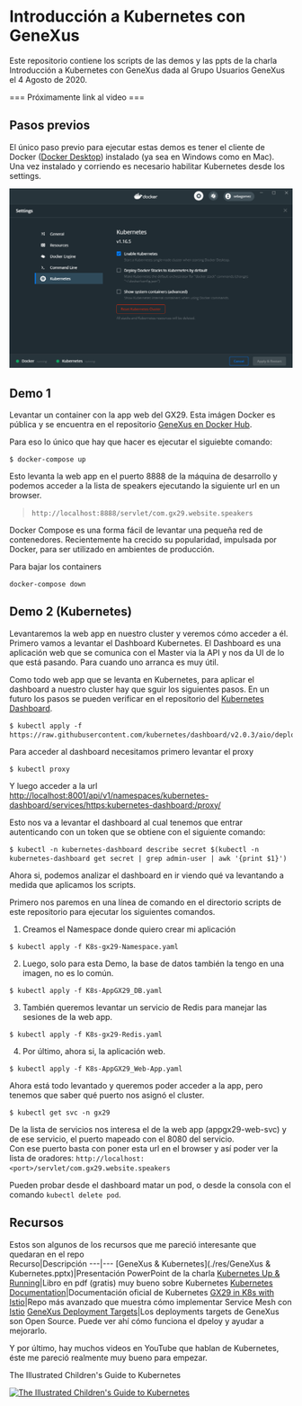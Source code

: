 # Introducción a Kubernetes con GeneXus

Este repositorio contiene los scripts de las demos y las ppts de la charla Introducción a Kubernetes con GeneXus dada al Grupo Usuarios GeneXus el 4 Agosto de 2020.  

=== Próximamente link al video ===

## Pasos previos

El único paso previo para ejecutar estas demos es tener el cliente de Docker ([Docker Desktop](https://www.docker.com/products/docker-desktop)) instalado (ya sea en Windows como en Mac).  
Una vez instalado y corriendo es necesario habilitar Kubernetes desde los settings.

![](./res/DockerDesktopSettings.png)


## Demo 1

Levantar un container con la app web del GX29. Esta imágen Docker es pública y se encuentra en el repositorio [GeneXus en Docker Hub](https://hub.docker.com/orgs/genexus/repositories).

Para eso lo único que hay que hacer es ejecutar el siguiebte comando:

```
$ docker-compose up
```

Esto levanta la web app en el puerto 8888 de la máquina de desarrollo y podemos acceder a la lista de speakers ejecutando la siguiente url en un browser.

> `http://localhost:8888/servlet/com.gx29.website.speakers`

Docker Compose es una forma fácil de levantar una pequeña red de contenedores. Recientemente ha crecido su popularidad, impulsada por Docker, para ser utilizado en ambientes de producción.

Para bajar los containers
```
docker-compose down
```

## Demo 2 (Kubernetes)

Levantaremos la web app en nuestro cluster y veremos cómo acceder a él.  
Primero vamos a levantar el Dashboard Kubernetes. El Dashboard es una aplicación web que se comunica con el Master via la API y nos da UI de lo que está pasando. Para cuando uno arranca es muy útil.

Como todo web app que se levanta en Kubernetes, para aplicar el dashboard a nuestro cluster hay que sguir los siguientes pasos. En un futuro los pasos se pueden verificar en el repositorio del [Kubernetes Dashboard](https://github.com/kubernetes/dashboard). 
```
$ kubectl apply -f https://raw.githubusercontent.com/kubernetes/dashboard/v2.0.3/aio/deploy/recommended.yaml
```

Para acceder al dashboard necesitamos primero levantar el proxy
```
$ kubectl proxy
```

Y luego acceder a la url [http://localhost:8001/api/v1/namespaces/kubernetes-dashboard/services/https:kubernetes-dashboard:/proxy/](http://localhost:8001/api/v1/namespaces/kubernetes-dashboard/services/https:kubernetes-dashboard:/proxy/)

Esto nos va a levantar el dashboard al cual tenemos que entrar autenticando con un token que se obtiene con el siguiente comando:
```
$ kubectl -n kubernetes-dashboard describe secret $(kubectl -n kubernetes-dashboard get secret | grep admin-user | awk '{print $1}')
```

Ahora si, podemos analizar el dashboard en ir viendo qué va levantando a medida que aplicamos los scripts.

Primero nos paremos en una línea de comando en el directorio scripts de este repositorio para ejecutar los siguientes comandos.

1) Creamos el Namespace donde quiero crear mi aplicación
```
$ kubectl apply -f K8s-gx29-Namespace.yaml
```

2) Luego, solo para esta Demo, la base de datos también la tengo en una imagen, no es lo común.
```
$ kubectl apply -f K8s-AppGX29_DB.yaml
```

3) También queremos levantar un servicio de Redis para manejar las sesiones de la web app.
```
$ kubectl apply -f K8s-gx29-Redis.yaml
```

4) Por último, ahora si, la aplicación web.
```
$ kubectl apply -f K8s-AppGX29_Web-App.yaml
```

Ahora está todo levantado y queremos poder acceder a la app, pero tenemos que saber qué puerto nos asignó el cluster.
```
$ kubectl get svc -n gx29
```

De la lista de servicios nos interesa el de la web app (appgx29-web-svc) y de ese servicio, el puerto mapeado con el 8080 del servicio.  
Con ese puerto basta con poner esta url en el browser y así poder ver la lista de oradores: `http://localhost:<port>/servlet/com.gx29.website.speakers`

Pueden probar desde el dashboard matar un pod, o desde la consola con el comando `kubectl delete pod`.


## Recursos

Estos son algunos de los recursos que me pareció interesante que quedaran en el repo  
Recurso|Descripción
---|---
[GeneXus & Kubernetes](./res/GeneXus & Kubernetes.pptx)|Presentación PowerPoint de la charla
[Kubernetes Up & Running](https://azure.microsoft.com/en-us/resources/kubernetes-up-and-running/)|Libro en pdf (gratis) muy bueno sobre Kubernetes
[Kubernetes Documentation](https://kubernetes.io/docs/home/)|Documentación oficial de Kubernetes
[GX29 in K8s with Istio](https://github.com/genexuslabs/gx29-kubernetes-sample)|Repo más avanzado que muestra cómo implementar Service Mesh con [Istio](http://istio.io/)
[GeneXus Deployment Targets](https://github.com/genexuslabs/deployment-targets)|Los deployments targets de GeneXus son Open Source. Puede ver ahí cómo funciona el dpeloy y ayudar a mejorarlo.

Y por último, hay muchos videos en YouTube que hablan de Kubernetes, éste me pareció realmente muy bueno para empezar.

The Illustrated Children's Guide to Kubernetes

[![The Illustrated Children's Guide to Kubernetes](https://img.youtube.com/vi/4ht22ReBjno/0.jpg)](https://www.youtube.com/watch?v=4ht22ReBjno)